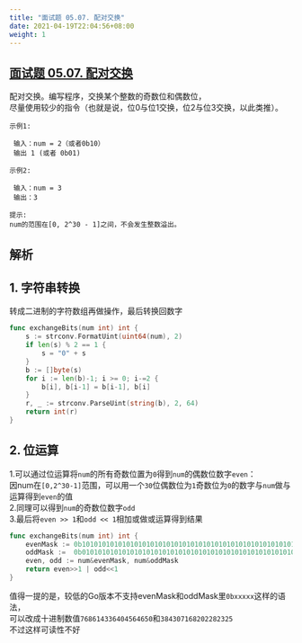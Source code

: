 ```yaml
---
title: "面试题 05.07. 配对交换"
date: 2021-04-19T22:04:56+08:00
weight: 1
---
```


## [面试题 05.07. 配对交换](https://leetcode-cn.com/problems/exchange-lcci/)
配对交换。编写程序，交换某个整数的奇数位和偶数位，  
尽量使用较少的指令（也就是说，位0与位1交换，位2与位3交换，以此类推）。
```
示例1:

 输入：num = 2（或者0b10）
 输出 1 (或者 0b01)
 
示例2:

 输入：num = 3
 输出：3
 
提示:
num的范围在[0, 2^30 - 1]之间，不会发生整数溢出。
```
## 解析
## 1. 字符串转换
转成二进制的字符数组再做操作，最后转换回数字
```go
func exchangeBits(num int) int {	
	s := strconv.FormatUint(uint64(num), 2)
	if len(s) % 2 == 1 {
		s = "0" + s
	}
	b := []byte(s)
	for i := len(b)-1; i >= 0; i-=2 {
		b[i], b[i-1] = b[i-1], b[i]
	}
	r, _ := strconv.ParseUint(string(b), 2, 64)
	return int(r)
}
```
## 2. 位运算
1.可以通过位运算将`num`的所有奇数位置为`0`得到`num`的偶数位数字`even`：  
因num在`[0,2^30-1]`范围，可以用一个`30`位偶数位为`1`奇数位为`0`的数字与`num`做与运算得到`even`的值  
2.同理可以得到`num`的奇数位数字`odd`  
3.最后将`even >> 1`和`odd << 1`相加或做或运算得到结果  
```go
func exchangeBits(num int) int {
	evenMask := 0b101010101010101010101010101010101010101010101010101010101010
	oddMask :=  0b010101010101010101010101010101010101010101010101010101010101
	even, odd := num&evenMask, num&oddMask
	return even>>1 | odd<<1
}
```
值得一提的是，较低的Go版本不支持evenMask和oddMask里`0bxxxxx`这样的语法，  
可以改成十进制数值`768614336404564650`和`384307168202282325`  
不过这样可读性不好